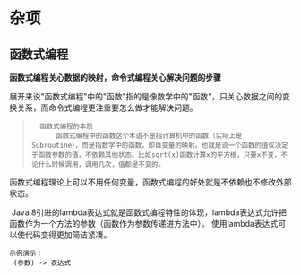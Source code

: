 # 杂项

## 函数式编程

​	**函数式编程关心数据的映射，命令式编程关心解决问题的步骤**

​	展开来说"函数式编程"中的"函数"指的是像数学中的"函数"，只关心数据之间的变换关系，而命令式编程更注重要怎么做才能解决问题。

>		函数式编程的本质
>			函数式编程中的函数这个术语不是指计算机中的函数（实际上是Subroutine），而是指数学中的函数，即自变量的映射。也就是说一个函数的值仅决定于函数参数的值，不依赖其他状态。比如sqrt(x)函数计算x的平方根，只要x不变，不论什么时候调用，调用几次，值都是不变的。

​	函数式编程理论上可以不用任何变量，函数式编程的好处就是不依赖也不修改外部状态。

​	Java 8引进的lambda表达式就是函数式编程特性的体现，lambda表达式允许把函数作为一个方法的参数（函数作为参数传递进方法中）。 使用lambda表达式可以使代码变得更加简洁紧凑。

```
示例演示：
 (参数) -> 表达式
```

